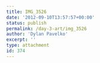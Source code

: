 ```yaml
---
title: IMG_3526
date: '2012-09-10T13:57:57+00:00'
status: publish
permalink: /day-3-art/img_3526
author: 'Dylan Pavelko'
excerpt: ''
type: attachment
id: 374
---
```

<!DOCTYPE html PUBLIC "-//W3C//DTD HTML 4.0 Transitional//EN" "http://www.w3.org/TR/REC-html40/loose.dtd">
<?xml encoding="UTF-8">
